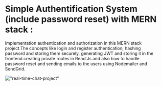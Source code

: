 # Simple Authentification System (include password reset) with MERN stack : 
 
Implementation authentication and authorization in this MERN stack project.The concepts like login and register authentication, hashing password and storing them securely, generating JWT and storing it in the frontend.creating private routes in ReactJs and also how to handle password reset and sending emails to the users using Nodemailer and SendGrid.

!["real-time-chat-project"](https://miro.medium.com/max/1200/1*PdNepXaDdbJWgxWDx5TNqA.jpeg)



